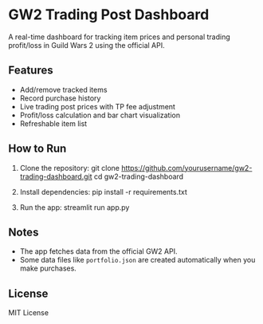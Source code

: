 # GW2 Trading Post Dashboard

A real-time dashboard for tracking item prices and personal trading profit/loss in Guild Wars 2 using the official API.

## Features

- Add/remove tracked items
- Record purchase history
- Live trading post prices with TP fee adjustment
- Profit/loss calculation and bar chart visualization
- Refreshable item list

## How to Run

1. Clone the repository:
git clone https://github.com/yourusername/gw2-trading-dashboard.git
cd gw2-trading-dashboard

2. Install dependencies:
pip install -r requirements.txt

3. Run the app:
streamlit run app.py


## Notes

- The app fetches data from the official GW2 API.
- Some data files like `portfolio.json` are created automatically when you make purchases.

## License

MIT License